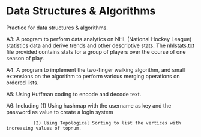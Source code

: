 # Data Structures & Algorithms
Practice for data structures & algorithms.

A3: A program to perform data analytics on NHL (National Hockey League) statistics data and derive trends and other descriptive stats. The nhlstats.txt file provided contains stats for a group of players over the course of one season of play.

A4: A program to implement the two-finger walking algorithm, and small extensions on the algorithm to perform various merging operations on ordered lists.

A5: Using Huffman coding to encode and decode text.

A6: Including (1) Using hashmap with the username as key and the password as value to create a login system

              (2) Using Topological Sorting to list the vertices with increasing values of topnum.

